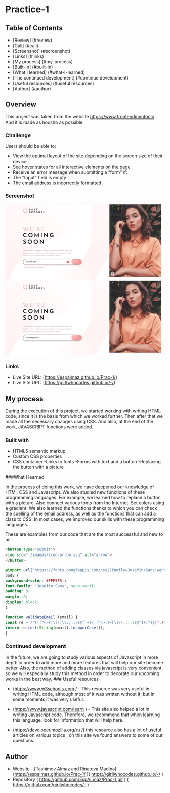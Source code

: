 # Practice-1
## Table of Contents

- [Review] (#review)
- [Call] (#call)
- [Screenshot] (#screenshot)
- [Links] (#links)
- [My process] (#my-process)
- [Built-in] (#built-in)
- [What I learned] (#what-I-learned)
- [The continued development] (#continue development)
- [Useful resources] (#useful resources)
- [Author] (#author)




## Overview

This project was taken from the website https://www.frontendmentor.io . And it is made as hoosho as possible.

### Challenge

Users should be able to:

- View the optimal layout of the site depending on the screen size of their device
- See hover states for all interactive elements on the page
- Receive an error message when submitting a "form" if:
- The "Input" field is empty
- The email address is incorrectly formatted

### Screenshot

![](./1.jpg)
![](./2.jpg)
### Links
- Live Site URL: (https://espalmaz.github.io/Prac-1/)
- Live Site URL: (https://girllwhocodes.github.io/-/)

## My process

During the execution of this project, we started working with writing HTML code, since it is the basis from which we worked further. Then after that we made all the necessary changes using CSS. And also, at the end of the work, JAVASCRIPT functions were added.

### Built with

- HTML5 semantic markup
- Custom CSS properties
- CSS container
-Links to fonts
-Forms with text and a button
-Replacing the button with a picture


###What I learned


In the process of doing this work, we have deepened our knowledge of HTMl, CSS and Javascript. We also studied new functions of these programming languages. For example, we learned how to replace a button with a picture. Also connect various fonts from the Internet. Set colors using a gradient. We also learned the functions thanks to which you can check the spelling of the email address, as well as the functions that can add a class to CSS. In most cases, we improved our skills with these programming languages.

These are examples from our code that are the most successful and new to us:

```html
<button type="submit">
<img src="./images/icon-arrow.svg" alt="arrow">
</button>
```
```css
@import url('https://fonts.googleapis.com/css2?family=Josefin+Sans:wght@300;400;600&display=swap');
body {
background-color: #FFF5F5;;
font-family: 'Josefin Sans', sans-serif;
padding: 0;
margin: 0;
display: block;
}
```
```js
function validateEmail (email) {
const re = /^(([^<>()\[\]\\.,;:\s@"]+(\.[^<>()\[\]\\.,;:\s@"]+)*)|(".+"))@((\[[0-9]{1,3}\.[0-9]{1,3}\.[0-9]{1,3}\.[0-9]{1,3}\])|(([a-zA-Z\-0-9]+\.)+[a-zA-Z]{2,}))$/;
return re.test(String(email).toLowerCase());
}
```



### Continued development

In the future, we are going to study various aspects of Javascript in more depth in order to add more and more features that will help our site become better. Also, the method of adding classes via javascript is very convenient, so we will especially study this method in order to decorate our upcoming works in the best way. ### Useful resources

-  (https://www.w3schools.com / - This resource was very useful in writing HTML code, although most of it was written without it, but in some moments it was very useful.
-  (https://www.javascript.com/learn ) - This site also helped a lot in writing Javascript code. Therefore, we recommend that when learning this language, look for information that will help here.

- (https://developer.mozilla.org/ru /) this resource also has a lot of useful articles on various topics , on this site we found answers to some of our questions.
## Author

- Website - [Tashimov Almaz and Rinatova Madina] (https://espalmaz.github.io/Prac-1/ )( https://girllwhocodes.github.io/-/ )
- Repository ( https://github.com/EspALmaz/Prac-1.git ) ( https://github.com/girllwhocodes/- )
